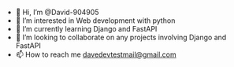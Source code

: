 - 👋 Hi, I’m @David-904905
- 👀 I’m interested in Web development with python
- 🌱 I’m currently learning Django and FastAPI
- 💞️ I’m looking to collaborate on any projects involving Django and FastAPI
- 📫 How to reach me davedevtestmail@gmail.com


<!---
David-904905/David-904905 is a ✨ special ✨ repository because its `README.md` (this file) appears on your GitHub profile.
You can click the Preview link to take a look at your changes.
--->
